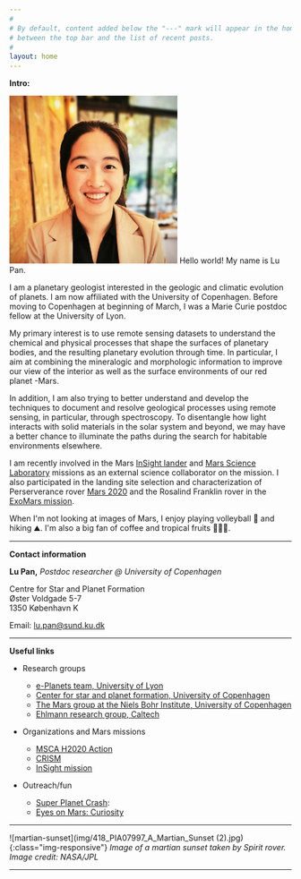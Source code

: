 ```yaml
---
#
# By default, content added below the "---" mark will appear in the home page
# between the top bar and the list of recent posts.
#
layout: home
---
```



**Intro:**

<img src="/img/lu.jpg" alt="lu-pan" width="300"/> 	
Hello world! My name is Lu Pan. 

I am a planetary geologist interested in the geologic and climatic evolution of planets. I am now affiliated with the University of Copenhagen. Before moving to Copenhagen at beginning of March, I was a Marie Curie postdoc fellow at the University of Lyon. 

My primary interest is to use remote sensing datasets to understand the chemical and physical processes that shape the surfaces of planetary bodies, and the resulting planetary evolution through time. In particular, I aim at combining the mineralogic and morphologic information to improve our view of the interior as well as the surface environments of our red planet -Mars.

In addition, I am also trying to better understand and develop the techniques to document and resolve geological processes using remote sensing, in particular, through spectroscopy. To disentangle how light interacts with solid materials in the solar system and beyond, we may have a better chance to illuminate the paths during the search for habitable environments elsewhere. 

I am recently involved in the Mars [InSight lander](https://www.jpl.nasa.gov/missions/insight/) and [Mars Science Laboratory](https://www.jpl.nasa.gov/missions/mars-science-laboratory-curiosity-rover-msl/) missions as an external science collaborator on the mission. I also participated in the landing site selection and characterization of Perserverance rover [Mars 2020](https://mars.nasa.gov/mars2020/) and the Rosalind Franklin rover in the [ExoMars mission](http://www.esa.int/Science_Exploration/Human_and_Robotic_Exploration/Exploration/ExoMars). 

When I'm not looking at images of Mars, I enjoy playing volleyball 🏐 and hiking ⛰. I'm also a big fan of coffee and tropical fruits 🍍🍍🍍.

************************************************

**Contact information**


**Lu Pan,** *Postdoc researcher @ University of Copenhagen*
 	
Centre for Star and Planet Formation <br> Øster Voldgade 5-7 <br> 1350 København K

Email: lu.pan@sund.ku.dk 

************************************************

**Useful links**
 - Research groups   
    -  [e-Planets team, University of Lyon](http://eplanets.univ-lyon1.fr/)  
    -  [Center for star and planet formation, University of Copenhagen](https://starplan.dk)
    -  [The Mars group at the Niels Bohr Institute, University of Copenhagen
](https://www.nbi.ku.dk/english/research/astrophysics/mars/) 
    -  [Ehlmann research group, Caltech](http://www.ehlmann.caltech.edu/index.html)

 - Organizations and Mars missions
    - [MSCA H2020 Action](https://ec.europa.eu/research/mariecurieactions/)
    - [CRISM](http://crism.jhuapl.edu/)
    - [InSight mission](https://www.jpl.nasa.gov/missions/insight/)
    
 - Outreach/fun
    - [Super Planet Crash](http://www.stefanom.org/spc/): 
    - [Eyes on Mars: Curiosity](https://eyes.nasa.gov/curiosity/)

************************************************

![martian-sunset](img/418_PIA07997_A_Martian_Sunset (2).jpg){:class="img-responsive"}
*Image of a martian sunset taken by Spirit rover. Image credit: NASA/JPL*

************************************************
